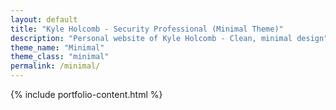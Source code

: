 ```yaml
---
layout: default
title: "Kyle Holcomb - Security Professional (Minimal Theme)"
description: "Personal website of Kyle Holcomb - Clean, minimal design"
theme_name: "Minimal"
theme_class: "minimal"
permalink: /minimal/
---
```


{% include portfolio-content.html %}